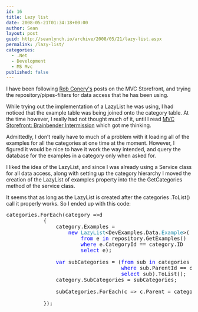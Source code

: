```yaml
---
id: 16
title: Lazy list
date: 2008-05-21T01:34:18+00:00
author: Sean
layout: post
guid: http://seanlynch.io/archive/2008/05/21/lazy-list.aspx
permalink: /lazy-list/
categories:
  - .Net
  - Development
  - MS Mvc
published: false
---
```

I have been following <a href="http://blog.wekeroad.com/" target="_blank">Rob Conery's</a> posts on the MVC Storefront, and trying the repository/pipes-filters for data access that he has been using.

While trying out the implementation of a LazyList he was using, I had noticed that the example table was being joined onto the category table. At the time however, I really had not thought much of it, until I read <a href="http://blog.wekeroad.com/mvc-storefront/mvcstore-intermission2/" target="_blank">MVC Storefront: Brainbender Intermission</a> which got me thinking. 

Admittedly, I don&#8217;t really have to much of a problem with it loading all of the examples for all the categories at one time at the moment. However, I figured it would be nice to have it work the way intended, and query the database for the examples in a category only when asked for.

I liked the idea of the LazyList, and since I was already using a Service class for all data access, along with setting up the category hierarchy I moved the creation of the LazyList of examples property into the the GetCategories method of the service class.

It seems that as long as the LazyList is created after the categories .ToList() call it properly works. So I ended up with this code:

<pre class="code">categories.ForEach(category =>d
            {
                category.Examples =
                    <span style="color: rgb(0,0,255)">new</span> <span style="color: rgb(43,145,175)">LazyList</span>&lt;DevExamples.Data.<span style="color: rgb(43,145,175)">Example</span>&gt;(
                        <span style="color: rgb(0,0,255)">from</span> e <span style="color: rgb(0,0,255)">in</span> repository.GetExamples()
                        <span style="color: rgb(0,0,255)">where</span> e.CategoryId == category.ID
                        <span style="color: rgb(0,0,255)">select</span> e);

                <span style="color: rgb(0,0,255)">var</span> subCategories = (<span style="color: rgb(0,0,255)">from</span> sub <span style="color: rgb(0,0,255)">in</span> categories
                                     <span style="color: rgb(0,0,255)">where</span> sub.ParentId == category.ID
                                     <span style="color: rgb(0,0,255)">select</span> sub).ToList();
                category.SubCategories = subCategories;

                subCategories.ForEach(c =&gt; c.Parent = category);

            });
</pre>

